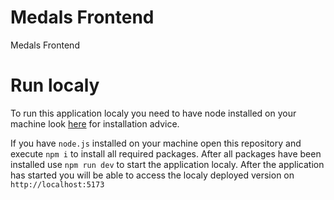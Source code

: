 # Medals Frontend

Medals Frontend

# Run localy

To run this application localy you need to have node installed on your machine look [here](https://nodejs.org/en/download) for installation advice.

If you have `node.js` installed on your machine open this repository and execute `npm i` to install all required packages.
After all packages have been installed use `npm run dev` to start the application localy.
After the application has started you will be able to access the localy deployed version on `http://localhost:5173`
